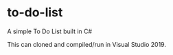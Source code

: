 # to-do-list
A simple To Do List built in C#

This can cloned and compiled/run in Visual Studio 2019.
